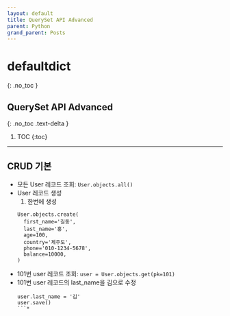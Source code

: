 ```yaml
---
layout: default
title: QuerySet API Advanced
parent: Python
grand_parent: Posts
---
```


# defaultdict
{: .no_toc }

## QuerySet API Advanced
{: .no_toc .text-delta }

1. TOC
{:toc}

---

## CRUD 기본
* 모든 User 레코드 조회: `User.objects.all()`
* User 레코드 생성
  1. 한번에 생성
  ```
  User.objects.create(
    first_name='길동',
    last_name='홍',
    age=100,
    country='제주도',
    phone='010-1234-5678',
    balance=10000,
  )
  ```
* 101번 user 레코드 조회: `user = User.objects.get(pk=101)`
* 101번 user 레코드의 last_name을 김으로 수정
  ```
  user.last_name = '김'
  user.save()
  ```*